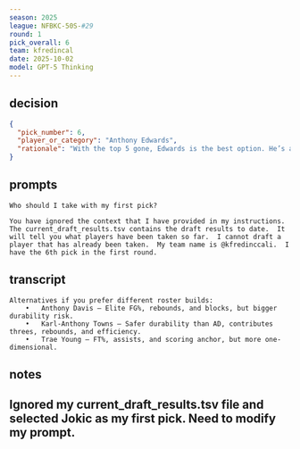 ```yaml
---
season: 2025
league: NFBKC-50S-#29
round: 1
pick_overall: 6
team: kfredincal
date: 2025-10-02
model: GPT-5 Thinking
---
```


## decision
```json
{
  "pick_number": 6,
  "player_or_category": "Anthony Edwards",
  "rationale": "With the top 5 gone, Edwards is the best option. He’s an ascending superstar, durable (played 79 and 82 games last two years), and delivers strong points, threes, steals, and improving efficiency. He anchors guard scoring while leaving room to balance assists and rebounds in later rounds."
}
```

## prompts
```text
Who should I take with my first pick?

You have ignored the context that I have provided in my instructions. The current_draft_results.tsv contains the draft results to date.  It will tell you what players have been taken so far.  I cannot draft a player that has already been taken.  My team name is @kfredinccali.  I have the 6th pick in the first round.
```

## transcript
```text
Alternatives if you prefer different roster builds:
	•	Anthony Davis – Elite FG%, rebounds, and blocks, but bigger durability risk.
	•	Karl-Anthony Towns – Safer durability than AD, contributes threes, rebounds, and efficiency.
	•	Trae Young – FT%, assists, and scoring anchor, but more one-dimensional.

```

## notes
Ignored my current_draft_results.tsv file and selected Jokic as my first pick.  Need to modify my prompt.
- 

